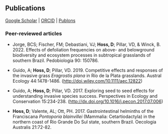 ## Publications

[Google Scholar](https://scholar.google.com/xxx)  \|  [ORCID](https://orcid.org/0000-0002-6766-3904)  \|  [Publons](https://publons.com/researcher/1910318/daniela-hoss/)


### Peer-reviewed articles

* Jorge, BCS; Fischer, FM; Debastiani, VJ; **Hoss, D**; Pillar, VD, & Winck, B. 2022. Effects of defoliation frequencies on above- and belowground biodiversity and ecosystem processes in subtropical grasslands of southern Brazil. Pedobiologia 90: 150786.

* Guido, A; **Hoss, D**; Pillar, VD. 2019. Competitive effects and responses of the invasive grass *Eragrostis plana* in Río de la Plata grasslands. Austral Ecology 44:1478-1486. (http://doi.wiley.com/10.1111/aec.12822)

* Guido, A; **Hoss, D**; Pillar, VD. 2017. Exploring seed to seed effects for understanding invasive species success. Perspectives in Ecology and Conservation 15:234-238. (http://dx.doi.org/10.1016/j.pecon.2017.07.006)

* **Hoss, D**; Valente, AL; Ott, PH. 2017. Gastrointestinal helminths of the Franciscana *Pontoporia blainvillei* (Mammalia: Cetartiodactyla) in the northern coast of Rio Grande Do Sul state, southern Brazil. Oecologia Australis 21:72-82.
